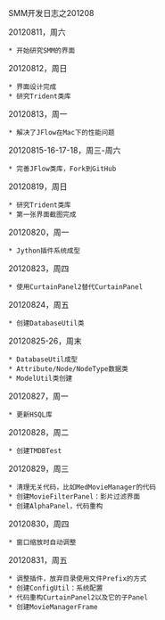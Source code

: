 SMM开发日志之201208

20120811，周六

	* 开始研究SMM的界面

20120812，周日

	* 界面设计完成
	* 研究Trident类库

20120813，周一

	* 解决了JFlow在Mac下的性能问题

20120815-16-17-18，周三-周六

	* 完善JFlow类库，Fork到GitHub

20120819，周日

	* 研究Trident类库
	* 第一张界面截图完成

20120820，周一

	* Jython插件系统成型

20120823，周四

	* 使用CurtainPanel2替代CurtainPanel

20120824，周五

	* 创建DatabaseUtil类

20120825-26，周末

	* DatabaseUtil成型
	* Attribute/Node/NodeType数据类
	* ModelUtil类创建

20120827，周一

	* 更新HSQL库

20120828，周二

	* 创建TMDBTest

20120829，周三

	* 清理无关代码，比如MedMovieManager的代码
	* 创建MovieFilterPanel：影片过滤界面
	* 创建AlphaPanel，代码重构

20120830，周四

	* 窗口缩放时自动调整

20120831，周五

	* 调整插件，放弃目录使用文件Prefix的方式
	* 创建ConfigUtil：系统配置
	* 代码重构CurtainPanel2以及它的子Panel
	* 创建MovieManagerFrame


